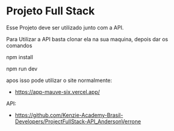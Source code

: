 # Projeto Full Stack

Esse Projeto deve ser utilizado junto com a API.

Para Utilizar a API basta clonar ela na sua maquina, depois dar os comandos

npm install

npm run dev

apos isso pode utilizar o site normalmente:

- https://app-mauve-six.vercel.app/

API:
- https://github.com/Kenzie-Academy-Brasil-Developers/ProjectFullStack-API_AndersonVerrone
